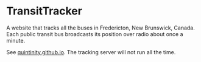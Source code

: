 # TransitTracker

A website that tracks all the buses in Fredericton, New Brunswick, Canada. Each public transit bus broadcasts its
position over radio about once a minute. 

See [quintinity.github.io](http://quintinity.github.io/). The tracking server will not run all the time.
